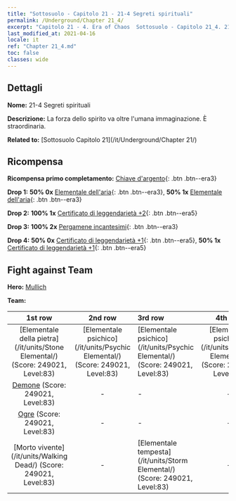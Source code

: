 ```yaml
---
title: "Sottosuolo - Capitolo 21 - 21-4 Segreti spirituali"
permalink: /Underground/Chapter 21_4/
excerpt: "Capitolo 21 - 4. Era of Chaos  Sottosuolo - Capitolo 21_4. 21-4 Segreti spirituali"
last_modified_at: 2021-04-16
locale: it
ref: "Chapter 21_4.md"
toc: false
classes: wide
---
```


## Dettagli

 **Nome:** 21-4 Segreti spirituali

 **Descrizione:** La forza dello spirito va oltre l'umana immaginazione. È straordinaria.

 **Related to:** [Sottosuolo Capitolo 21](/it/Underground/Chapter 21/)

## Ricompensa

 **Ricompensa primo completamento:** [Chiave d'argento](/it/Items/con_693/){: .btn .btn--era3}

 **Drop 1:** **50% 0x** [Elementale dell'aria](/it/Items/her_448/){: .btn .btn--era3}, **50% 1x** [Elementale dell'aria](/it/Items/her_448/){: .btn .btn--era3}

 **Drop 2:** **100% 1x** [Certificato di leggendarietà +2](/it/Items/mat_81/){: .btn .btn--era5}

 **Drop 3:** **100% 2x** [Pergamene incantesimi](/it/Items/con_694/){: .btn .btn--era3}

 **Drop 4:** **50% 0x** [Certificato di leggendarietà +1](/it/Items/mat_74/){: .btn .btn--era5}, **50% 1x** [Certificato di leggendarietà +1](/it/Items/mat_74/){: .btn .btn--era5}


## Fight against Team
 **Hero:** [Mullich](/it/heroes/Mullich/)

 **Team:**


  | 1st row | 2nd row | 3rd row | 4th row |
  |:----:|:----:|:----|:----:|
  | [Elementale della pietra](/it/units/Stone Elemental/) (Score: 249021, Level:83)  | [Elementale psichico](/it/units/Psychic Elemental/) (Score: 249021, Level:83)  | [Elementale psichico](/it/units/Psychic Elemental/) (Score: 249021, Level:83)  | [Elementale psichico](/it/units/Psychic Elemental/) (Score: 249021, Level:83)  |
  | [Demone](/it/units/Demon/) (Score: 249021, Level:83)  | - | - | - |
  | [Ogre](/it/units/Ogre/) (Score: 249021, Level:83)  | - | - | - |
  | [Morto vivente](/it/units/Walking Dead/) (Score: 249021, Level:83)  | - | [Elementale tempesta](/it/units/Storm Elemental/) (Score: 249021, Level:83)  | - |


